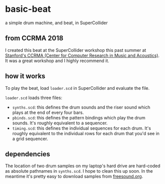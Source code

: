 # basic-beat

a simple drum machine, and beat, in SuperCollider

## from CCRMA 2018

I created this beat at the SuperCollider workshop this past summer at [Stanford's CCRMA (Center for Computer Research in Music and Acoustics)](https://ccrma.stanford.edu/).
It was a great workshop and I highly recommend it.

## how it works

To play the beat, load `loader.scd` in SuperCollider and evaluate the file.

`loader.scd` loads three files:

* `synths.scd`: this defines the drum sounds and the riser sound which plays at the end of every four bars.
* `pbinds.scd`: this defines the pattern bindings which play the drum sounds. It's roughly equivalent to a sequencer.
* `timing.scd`: this defines the individual sequences for each drum. It's roughly equivalent to the individual rows for each drum that you'd see in a grid sequencer.

## dependencies

The location of two drum samples on my laptop's hard drive are hard-coded as absolute pathnames in `synths.scd`.
I hope to clean this up soon.
In the meantime it's pretty easy to download samples from [freesound.org](https://freesound.org/).
